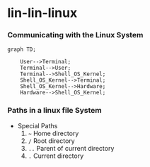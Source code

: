 # lin-lin-linux

### Communicating with the Linux System

```mermaid
graph TD;

    User-->Terminal;
    Terminal-->User;
    Terminal-->Shell_OS_Kernel;
    Shell_OS_Kernel-->Terminal;
    Shell_OS_Kernel-->Hardware;
    Hardware-->Shell_OS_Kernel;

```

### Paths in a linux file System

- Special Paths
    1. `~` Home directory
    2. `/` Root directory
    3. `..` Parent of current directory
    4. `.` Current directory
